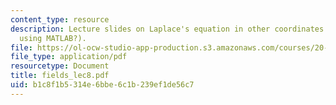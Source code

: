 ```yaml
---
content_type: resource
description: Lecture slides on Laplace's equation in other coordinates (solving examples
  using MATLAB?).
file: https://ol-ocw-studio-app-production.s3.amazonaws.com/courses/20-330j-fields-forces-and-flows-in-biological-systems-spring-2007/b1c8f1b5314e6bbe6c1b239ef1de56c7_fields_lec8.pdf
file_type: application/pdf
resourcetype: Document
title: fields_lec8.pdf
uid: b1c8f1b5-314e-6bbe-6c1b-239ef1de56c7
---
```

